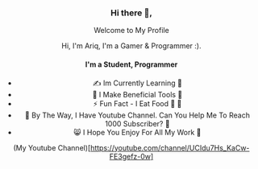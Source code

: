 <div align="center">
<h3>Hi there 👋,</h3>
<p>Welcome to My Profile</p>
<p>Hi, I'm Ariq, I'm a Gamer & Programmer :). </p>

#### I'm a Student, Programmer
- ✍ Im Currently Learning 🗿
- 👾 I Make Beneficial Tools 🗿
- ⚡ Fun Fact - I Eat Food 🍜 🗿
- 👻 By The Way, I Have Youtube Channel. Can You Help Me To Reach 1000 Subscriber? 🗿
- 😸 I Hope You Enjoy For All My Work 🗿

(My Youtube Channel)[https://youtube.com/channel/UCIdu7Hs_KaCw-FE3gefz-0w]

